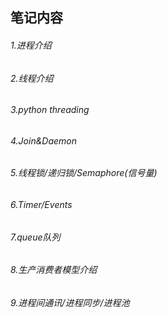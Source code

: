 <h2>笔记内容</h2>
<h6>1.进程介绍</h6>
<h6>2.线程介绍</h6>
<h6>3.python threading</h6>
<h6>4.Join&Daemon</h6>
<h6>5.线程锁/递归锁/Semaphore(信号量)</h6>
<h6>6.Timer/Events</h6>
<h6>7.queue队列</h6>
<h6>8.生产消费者模型介绍</h6>
<h6>9.进程间通讯/进程同步/进程池</h6>
